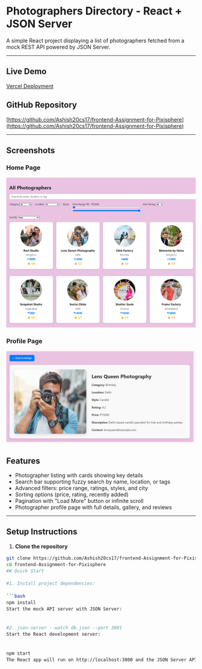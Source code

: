 # Photographers Directory - React + JSON Server

A simple React project displaying a list of photographers fetched from a mock REST API powered by JSON Server.

---

## Live Demo

[Vercel Deployment](https://frontend-assignment-sage-five.vercel.app/)

## GitHub Repository

[https://github.com/Ashish20cs17/frontend-Assignment-for-Pixisphere](https://github.com/Ashish20cs17/frontend-Assignment-for-Pixisphere)

---
## Screenshots

### Home Page
![Home Page](./home.png)

### Profile Page
![Profile Page](./profile.png)


## Features

- Photographer listing with cards showing key details
- Search bar supporting fuzzy search by name, location, or tags
- Advanced filters: price range, ratings, styles, and city
- Sorting options (price, rating, recently added)
- Pagination with "Load More" button or infinite scroll
- Photographer profile page with full details, gallery, and reviews

---

## Setup Instructions

1. **Clone the repository**

```bash
git clone https://github.com/Ashish20cs17/frontend-Assignment-for-Pixisphere.git
cd frontend-Assignment-for-Pixisphere
## Quick Start

#1. Install project dependencies:

```bash
npm install
Start the mock API server with JSON Server:


#2. json-server --watch db.json --port 3001
Start the React development server:


npm start
The React app will run on http://localhost:3000 and the JSON Server API will be available at http://localhost:3001/photographers.
